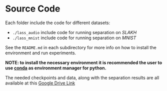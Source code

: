 

# Source Code
Each folder include the code for different datasets:
 * `./lass_audio` include code for running separation on *SLAKH* 
 * `./lass_mnist` include code for running separation on *MNIST*


See the `README.md` in each subdirectory for more info on how to install the environment and
run experiments.

  **NOTE: to install the necessary environment it is recommended the user to 
  use [conda](https://docs.conda.io/en/latest/miniconda.html) as environment manager for python.**

The needed checkpoints and data, along with the separation results are all available at this [Google Drive Link](https://drive.google.com/drive/folders/1ZaxOWldpHEQHz_weewhzUly7fwvUCnPN?usp=sharing)
